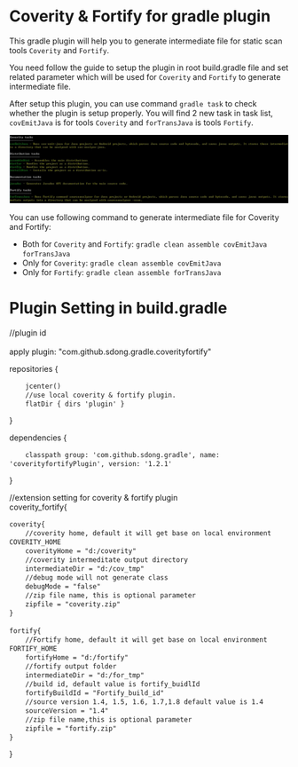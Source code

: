 # Coverity &amp; Fortify for gradle plugin

This gradle plugin will help you to generate  intermediate file for static scan tools `Coverity` and `Fortify`. 

You need follow the guide to setup the plugin in root build.gradle file and set related parameter which will be used for `Coverity` and `Fortify` to generate intermediate file.

After setup this plugin, you can use command `gradle task` to check whether the plugin is setup properly. You will find 2 new task in task list, `covEmitJava` is for tools `Coverity` and `forTransJava` is tools `Fortify`.  

![GitHub](https://github.com/dongshen/gradle/blob/master/coverityfortifyPlugin/release/task.jpg?raw=true) 

You can use following command to generate intermediate file for Coverity and Fortify: <br>
* Both for `Coverity` and `Fortify`: `gradle clean assemble covEmitJava forTransJava` <br>
* Only for `Coverity`: `gradle clean assemble covEmitJava` <br>
* Only for `Fortify`: `gradle clean assemble forTransJava` <br>


# Plugin Setting in build.gradle

  //plugin id <br>	
  apply plugin: "com.github.sdong.gradle.coverityfortify"

  repositories {
  
        jcenter()
		//use local coverity & fortify plugin. 
		flatDir { dirs 'plugin' }	 
  }
  
  
  dependencies {

		classpath group: 'com.github.sdong.gradle', name: 'coverityfortifyPlugin', version: '1.2.1' 
  }


  //extension setting for coverity & fortify plugin	    
  coverity_fortify{
  
	coverity{	 
		//coverity home, default it will get base on local environment COVERITY_HOME
		coverityHome = "d:/coverity"
		//coverity intermeditate output directory
		intermediateDir = "d:/cov_tmp"
		//debug mode will not generate class
		debugMode = "false"
		//zip file name, this is optional parameter
		zipfile = "coverity.zip"
	}
	
	fortify{
		//Fortify home, default it will get base on local environment FORTIFY_HOME
		fortifyHome = "d:/fortify"
		//fortify output folder
		intermediateDir = "d:/for_tmp"
		//build id, default value is fortify_buidlId
		fortifyBuildId = "Fortify_build_id"
		//source version 1.4, 1.5, 1.6, 1.7,1.8 default value is 1.4
		sourceVersion = "1.4"
		//zip file name,this is optional parameter
		zipfile = "fortify.zip"
	}
	
}
	
